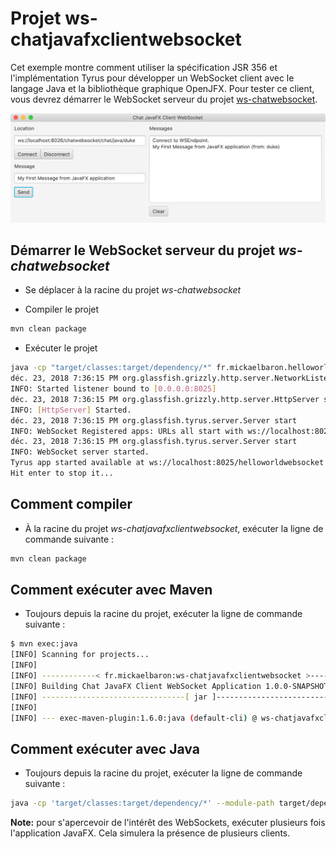 # Projet ws-chatjavafxclientwebsocket

Cet exemple montre comment utiliser la spécification JSR 356 et l'implémentation Tyrus pour développer un WebSocket client avec le langage Java et la bibliothèque graphique OpenJFX. Pour tester ce  client, vous devrez démarrer le WebSocket serveur du projet [ws-chatwebsocket](../ws-chatwebsocket).

![Chat JavaFX client](./images/ws-chatjavafxclientwebsocket.png "Chat JavaFX client")

## Démarrer le WebSocket serveur du projet _ws-chatwebsocket_

* Se déplacer à la racine du projet _ws-chatwebsocket_

* Compiler le projet

```bash
mvn clean package
```

* Exécuter le projet

```bash
java -cp "target/classes:target/dependency/*" fr.mickaelbaron.helloworldwebsocket.HelloworldWebSocketLauncher
déc. 23, 2018 7:36:15 PM org.glassfish.grizzly.http.server.NetworkListener start
INFO: Started listener bound to [0.0.0.0:8025]
déc. 23, 2018 7:36:15 PM org.glassfish.grizzly.http.server.HttpServer start
INFO: [HttpServer] Started.
déc. 23, 2018 7:36:15 PM org.glassfish.tyrus.server.Server start
INFO: WebSocket Registered apps: URLs all start with ws://localhost:8025
déc. 23, 2018 7:36:15 PM org.glassfish.tyrus.server.Server start
INFO: WebSocket server started.
Tyrus app started available at ws://localhost:8025/helloworldwebsocket
Hit enter to stop it...
```

## Comment compiler

* À la racine du projet _ws-chatjavafxclientwebsocket_, exécuter la ligne de commande suivante :

```bash
mvn clean package
```

## Comment exécuter avec Maven

* Toujours depuis la racine du projet, exécuter la ligne de commande suivante :

```bash
$ mvn exec:java
[INFO] Scanning for projects...
[INFO]
[INFO] ------------< fr.mickaelbaron:ws-chatjavafxclientwebsocket >------------
[INFO] Building Chat JavaFX Client WebSocket Application 1.0.0-SNAPSHOT
[INFO] --------------------------------[ jar ]---------------------------------
[INFO]
[INFO] --- exec-maven-plugin:1.6.0:java (default-cli) @ ws-chatjavafxclientwebsocket ---
```

## Comment exécuter avec Java

* Toujours depuis la racine du projet, exécuter la ligne de commande suivante :

```bash
java -cp 'target/classes:target/dependency/*' --module-path target/dependency --add-modules=javafx.fxml,javafx.controls fr.mickaelbaron.chatjavafxclientwebsocket.ChatJavaFXClientWebSocketApplication
```

**Note:** pour s'apercevoir de l'intérêt des WebSockets, exécuter plusieurs fois l'application JavaFX. Cela simulera la présence de plusieurs clients.